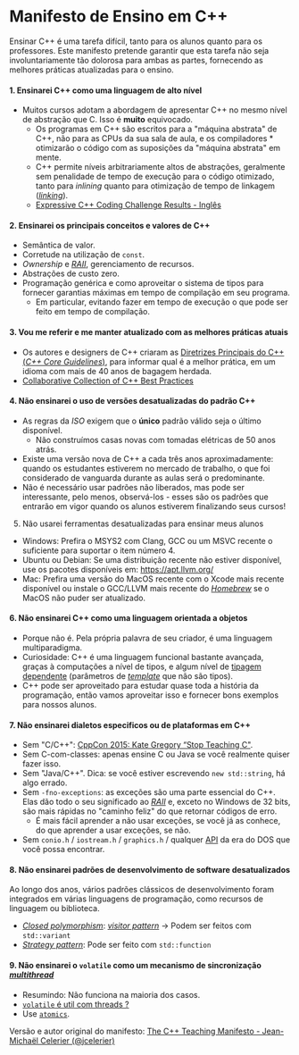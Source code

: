 # Manifesto de Ensino em C++

Ensinar C++ é uma tarefa difícil, tanto para os alunos quanto para os professores.
Este manifesto pretende garantir que esta tarefa não seja involuntariamente tão dolorosa para ambas as partes,
fornecendo as melhores práticas atualizadas para o ensino.


#### 1. Ensinarei C++ como uma linguagem de alto nível
* Muitos cursos adotam a abordagem de apresentar C++ no mesmo nível de abstração que C. Isso é **muito** equivocado.
  * Os programas em C++ são escritos para a "máquina abstrata" de C++, não para as CPUs da sua sala de aula, e os compiladores * otimizarão o código com as suposições da "máquina abstrata" em mente.
  * C++ permite níveis arbitrariamente altos de abstrações, geralmente sem penalidade de tempo de execução para o código otimizado, tanto para *inlining* quanto para otimização de tempo de linkagem ([*linking*][linking]).
  * [Expressive C++ Coding Challenge Results - Inglês](https://www.bfilipek.com/2017/10/expressive-cpp17-results.html)

#### 2. Ensinarei os principais conceitos e valores de C++
* Semântica de valor.
* Corretude na utilização de `const`.
* *Ownership* e [*RAII*][RAII], gerenciamento de recursos.
* Abstrações de custo zero.
* Programação genérica e como aproveitar o sistema de tipos para fornecer garantias máximas em tempo de compilação em seu programa.
  * Em particular, evitando fazer em tempo de execução o que pode ser feito em tempo de compilação.

#### 3. Vou me referir e me manter atualizado com as melhores práticas atuais
* Os autores e designers de C++ criaram as [Diretrizes Principais do C++ (*C++ Core Guidelines*)][cppcoreguidelines], para informar qual é a melhor prática, em um idioma com mais de 40 anos de bagagem herdada.
* [Collaborative Collection of C++ Best Practices](https://github.com/lefticus/cppbestpractices)

#### 4. Não ensinarei o uso de versões desatualizadas do padrão C++
* As regras da *ISO* exigem que o **único** padrão válido seja o último disponível.
    * Não construímos casas novas com tomadas elétricas de 50 anos atrás.
* Existe uma versão nova de C++ a cada três anos aproximadamente: quando os estudantes estiverem no mercado de trabalho, o que foi considerado de vanguarda durante as aulas será o predominante.
* Não é necessário usar padrões não liberados, mas pode ser interessante, pelo menos, observá-los - esses são os padrões que entrarão em vigor quando os alunos estiverem finalizando seus cursos!

5. Não usarei ferramentas desatualizadas para ensinar meus alunos
* Windows: Prefira o MSYS2 com Clang, GCC ou um MSVC recente o suficiente para suportar o item número 4.
* Ubuntu ou Debian: Se uma distribuição recente não estiver disponível, use os pacotes disponíveis em: https://apt.llvm.org/
* Mac: Prefira uma versão do MacOS recente com o Xcode mais recente disponível ou instale o GCC/LLVM mais recente do [*Homebrew*][homebrew] se o MacOS não puder ser atualizado.

#### 6. Não ensinarei C++ como uma linguagem orientada a objetos
* Porque não é. Pela própria palavra de seu criador, é uma linguagem multiparadigma.
* Curiosidade: C++ é uma linguagem funcional bastante avançada, graças à computações a nível de tipos, e algum nível de [tipagem dependente][dependent_type] (parâmetros de [*template*][cppreference_template] que não são tipos).
* C++ pode ser aproveitado para estudar quase toda a história da programação, então vamos aproveitar isso e fornecer bons exemplos para nossos alunos.

#### 7. Não ensinarei dialetos especificos ou de plataformas em C++
* Sem "C/C++": [CppCon 2015: Kate Gregory “Stop Teaching C"](https://www.youtube.com/watch?v=YnWhqhNdYyk).
* Sem C-com-classes: apenas ensine C ou Java se você realmente quiser fazer isso.
* Sem "Java/C++". Dica: se você estiver escrevendo `new std::string`, há algo errado.
* Sem `-fno-exceptions`: as exceções são uma parte essencial do C++. Elas dão todo o seu significado ao [*RAII*][RAII] e, exceto no Windows de 32 bits, são mais rápidas no "caminho feliz" do que retornar códigos de erro.
  * É mais fácil aprender a não usar exceções, se você já as conhece, do que aprender a usar exceções, se não.
* Sem `conio.h` / `iostream.h` / `graphics.h` / qualquer [API][api] da era do DOS que você possa encontrar.

#### 8. Não ensinarei padrões de desenvolvimento de software desatualizados
Ao longo dos anos, vários padrões clássicos de desenvolvimento foram integrados em várias linguagens de programação, como recursos de linguagem ou biblioteca.
* [*Closed polymorphism*][open_closed_principle]: [*visitor pattern*][visitor_pattern] -> Podem ser feitos com `std::variant`
* [*Strategy pattern*][strategy]: Pode ser feito com `std::function`

#### 9. Não ensinarei o `volatile` como um mecanismo de sincronização [*multithread*][multithreading]
* Resumindo: Não funciona na maioria dos casos.
* [`volatile` é util com threads ?](http://cxx.isvolatileusefulwiththreads.com/)
* Use [`atomics`][cppreference_atomic].

[api]: https://pt.wikipedia.org/wiki/Interface_de_programa%C3%A7%C3%A3o_de_aplica%C3%A7%C3%B5es
[cppreference_atomic]: https://pt.cppreference.com/w/cpp/atomic
[cppreference_template]: https://en.cppreference.com/w/cpp/language/templates
[open_closed_principle]: https://en.wikipedia.org/wiki/Open%E2%80%93closed_principle
[cppcoreguidelines]: https://github.com/isocpp/CppCoreGuidelines
[dependent_type]: https://en.wikipedia.org/wiki/Dependent_type
[homebrew]: https://brew.sh/index_pt-br
[linking]: https://pt.wikipedia.org/wiki/Ligador
[multithreading]: https://en.wikipedia.org/wiki/Multithreading_(computer_architecture)
[RAII]: https://pt.wikipedia.org/wiki/Aquisi%C3%A7%C3%A3o_de_Recurso_%C3%A9_Inicializa%C3%A7%C3%A3o
[strategy]: https://pt.wikipedia.org/wiki/Strategy
[visitor_pattern]: https://pt.wikipedia.org/wiki/Visitor_Pattern

Versão e autor original do manifesto: [The C++ Teaching Manifesto - Jean-Michaël Celerier (@jcelerier)](https://github.com/jcelerier/cpp-teaching-manifesto)
